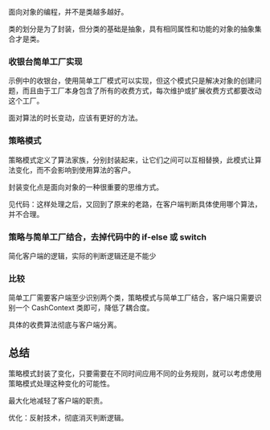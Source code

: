 面向对象的编程，并不是类越多越好。

类的划分是为了封装，但分类的基础是抽象，具有相同属性和功能的对象的抽象集合才是类。

### 收银台简单工厂实现
示例中的收银台，使用简单工厂模式可以实现，但这个模式只是解决对象的创建问题，而且由于工厂本身包含了所有的收费方式，每次维护或扩展收费方式都要改动这个工厂。

面对算法的时长变动，应该有更好的方法。

### 策略模式

策略模式定义了算法家族，分别封装起来，让它们之间可以互相替换，此模式让算法变化，而不会影响到使用算法的客户。

封装变化点是面向对象的一种很重要的思维方式。

见代码：这样处理之后，又回到了原来的老路，在客户端判断具体使用哪个算法，并不合理。

### 策略与简单工厂结合，去掉代码中的 if-else 或 switch

简化客户端的逻辑，实际的判断逻辑还是不能少

### 比较

简单工厂需要客户端至少识别两个类，策略模式与简单工厂结合，客户端只需要识别一个 CashContext 类即可，降低了耦合度。

具体的收费算法彻底与客户端分离。

## 总结

策略模式封装了变化，只要需要在不同时间应用不同的业务规则，就可以考虑使用策略模式处理这种变化的可能性。

最大化地减轻了客户端的职责。

优化：反射技术，彻底消灭判断逻辑。
